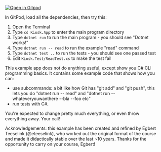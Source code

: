 [![Open in Gitpod](https://gitpod.io/button/open-in-gitpod.svg)](https://gitpod.io/#https://github.com/ooti-ci-2023-symbiootic/blue)

In GitPod, load all the dependencies, then try this:

1. Open the Terminal
2. Type `cd Kiosk.App` to enter the main program directory
3. Type `dotnet run` to run the main program - you should see "Dotnet works!"
4. Type `dotnet run -- read` to run the example "read" command
5. Type `dotnet test ..` to run the tests - you should see one passed test
6. Edit `Kiosk.Test/ReadTest.cs` to make the test fail

This example app does not do anything useful, except show you C# CLI programming basics.
It contains some example code that shows how you can:
- use subcommands: a bit like how Git has "git add" and "git push", this lets you do "dotnet run -- read" and "dotnet run -- whateveryouwanthere --bla --foo etc"
- run tests with C#.

You're expected to change pretty much everything, or even throw everything away. Your call! 

Acknowledgements: this example has been created and refined by Egbert Teeselink (@eteeselink), who worked out the original format of the course and made it didactically stable over the last ~10 years. Thanks for the opportunity to carry on your course, Egbert!
